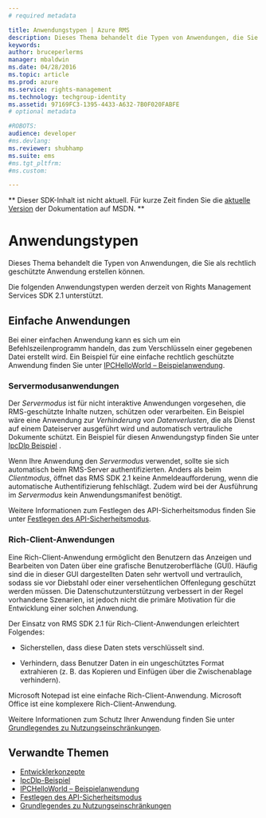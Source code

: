 ```yaml
---
# required metadata

title: Anwendungstypen | Azure RMS
description: Dieses Thema behandelt die Typen von Anwendungen, die Sie als rechtlich geschützte Anwendung erstellen können.
keywords:
author: bruceperlerms
manager: mbaldwin
ms.date: 04/28/2016
ms.topic: article
ms.prod: azure
ms.service: rights-management
ms.technology: techgroup-identity
ms.assetid: 97169FC3-1395-4433-A632-7B0F020FABFE
# optional metadata

#ROBOTS:
audience: developer
#ms.devlang:
ms.reviewer: shubhamp
ms.suite: ems
#ms.tgt_pltfrm:
#ms.custom:

---
```

** Dieser SDK-Inhalt ist nicht aktuell. Für kurze Zeit finden Sie die [aktuelle Version](https://msdn.microsoft.com/library/windows/desktop/hh535290(v=vs.85).aspx) der Dokumentation auf MSDN. **
# Anwendungstypen


Dieses Thema behandelt die Typen von Anwendungen, die Sie als rechtlich geschützte Anwendung erstellen können.

Die folgenden Anwendungstypen werden derzeit von Rights Management Services SDK 2.1 unterstützt.

## Einfache Anwendungen

Bei einer einfachen Anwendung kann es sich um ein Befehlszeilenprogramm handeln, das zum Verschlüsseln einer gegebenen Datei erstellt wird. Ein Beispiel für eine einfache rechtlich geschützte Anwendung finden Sie unter [IPCHelloWorld – Beispielanwendung](how-to-build-your-first-application.md).

### Servermodusanwendungen


Der *Servermodus* ist für nicht interaktive Anwendungen vorgesehen, die RMS-geschützte Inhalte nutzen, schützen oder verarbeiten. Ein Beispiel wäre eine Anwendung zur *Verhinderung von Datenverlusten*, die als Dienst auf einem Dateiserver ausgeführt wird und automatisch vertrauliche Dokumente schützt. Ein Beispiel für diesen Anwendungstyp finden Sie unter [IpcDlp Beispiel](https://Code.MSDN.Microsoft.Com/IpcDlp-Sample-Application-d30bb99d) .

Wenn Ihre Anwendung den *Servermodus* verwendet, sollte sie sich automatisch beim RMS-Server authentifizierten. Anders als beim *Clientmodus*, öffnet das RMS SDK 2.1 keine Anmeldeaufforderung, wenn die automatische Authentifizierung fehlschlägt. Zudem wird bei der Ausführung im *Servermodus* kein Anwendungsmanifest benötigt.

Weitere Informationen zum Festlegen des API-Sicherheitsmodus finden Sie unter [Festlegen des API-Sicherheitsmodus](setting-the-api-security-mode-api-mode.md).

### Rich-Client-Anwendungen

Eine Rich-Client-Anwendung ermöglicht den Benutzern das Anzeigen und Bearbeiten von Daten über eine grafische Benutzeroberfläche (GUI). Häufig sind die in dieser GUI dargestellten Daten sehr wertvoll und vertraulich, sodass sie vor Diebstahl oder einer versehentlichen Offenlegung geschützt werden müssen. Die Datenschutzunterstützung verbessert in der Regel vorhandene Szenarien, ist jedoch nicht die primäre Motivation für die Entwicklung einer solchen Anwendung.

Der Einsatz von RMS SDK 2.1 für Rich-Client-Anwendungen erleichtert Folgendes:

-   Sicherstellen, dass diese Daten stets verschlüsselt sind.

-   Verhindern, dass Benutzer Daten in ein ungeschütztes Format extrahieren (z. B. das Kopieren und Einfügen über die Zwischenablage verhindern).

Microsoft Notepad ist eine einfache Rich-Client-Anwendung. Microsoft Office ist eine komplexere Rich-Client-Anwendung.

Weitere Informationen zum Schutz Ihrer Anwendung finden Sie unter [Grundlegendes zu Nutzungseinschränkungen](understanding-usage-restrictions.md).

## Verwandte Themen

* [Entwicklerkonzepte](ad-rms-concepts-nav.md)
* [IpcDlp-Beispiel](https://Code.MSDN.Microsoft.Com/IpcDlp-Sample-Application-d30bb99d)
* [IPCHelloWorld – Beispielanwendung](how-to-build-your-first-application.md)
* [Festlegen des API-Sicherheitsmodus](setting-the-api-security-mode-api-mode.md)
* [Grundlegendes zu Nutzungseinschränkungen](understanding-usage-restrictions.md)
 

 





<!--HONumber=Jun16_HO1-->


